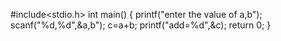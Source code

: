 #include<stdio.h>
int main()
{
printf("enter the value of a,b");
scanf("%d,%d",&a,b");
c=a+b;
printf("add=%d",&c);
return 0;
}

